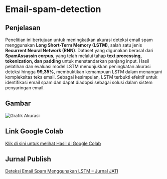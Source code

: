 #   Email-spam-detection

## Penjelasan
Penelitian ini bertujuan untuk meningkatkan akurasi deteksi email spam menggunakan **Long Short-Term Memory (LSTM)**, salah satu jenis **Recurrent Neural Network (RNN)**. Dataset yang digunakan berasal dari **SpamAssassin corpus**, yang telah melalui tahap **text processing, tokenization, dan padding** untuk menstandarkan panjang input. Hasil pelatihan dan evaluasi model LSTM menunjukkan peningkatan akurasi deteksi hingga **99,35%**, membuktikan kemampuan LSTM dalam menangani kompleksitas teks email. Sebagai kesimpulan, LSTM terbukti efektif untuk identifikasi email spam dan dapat diadopsi sebagai solusi dalam sistem penyaringan email.  

## Gambar
![Grafik Akurasi](https://raw.githubusercontent.com/username/repo/main/assets/akurasi.png)

## Link Google Colab
[Klik di sini untuk melihat Hasil di Google Colab](https://colab.research.google.com/drive/1imJdN_ClxLYozhgBTfcU51E3vk_0_GT2?usp=sharing)  

## Jurnal Publish
[Deteksi Email Spam Menggunakan LSTM – Jurnal JATI](https://doi.org/10.36040/jati.v8i6.11474)  
